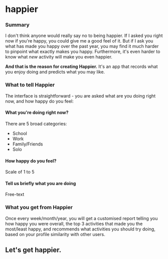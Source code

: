 # happier

### Summary
I don't think anyone would really say no to being happier. If I asked you right now if you're happy, you could give me a good feel of it. But if I ask you what has made you happy over the past year, you may find it much harder to pinpoint what exactly makes you happy. Furthermore, it's even harder to know what *new* activity will make you even happier.

**And that is the reason for creating Happier.** It's an app that records what you enjoy doing and predicts what you may like.

### What to tell Happier
The interface is straightforward - you are asked what are you doing right now, and how happy do you feel: 

#### What you're doing right now?
There are 5 broad categories: 
+ School
+ Work
+ Family/Friends
+ Solo

#### How happy do you feel?
Scale of 1 to 5

#### Tell us briefly what you are doing
Free-text

### What you get from Happier
Once every week/month/year, you will get a customised report telling you how happy you were overall, the top 3 activities that made you the most/least happy, and recommends what activities you should try doing, based on your profile similarity with other users.



## Let's get happier.
